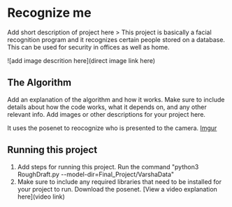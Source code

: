 # Recognize me

 Add short description of project here > 
 This project is basically a facial recognition program and it recognizes certain people stored on a database. This can be used for security in offices as well as home. 

![add image descrition here](direct image link here)


## The Algorithm

Add an explanation of the algorithm and how it works. Make sure to include details about how the code works, what it depends on, and any other relevant info. Add images or other descriptions for your project here. 

It uses the posenet to reocognize who is presented to the camera.
[Imgur](https://imgur.com/LIEEMk0)


## Running this project

1. Add steps for running this project.
Run the command "python3 RoughDraft.py --model-dir=Final_Project/VarshaData"
2. Make sure to include any required libraries that need to be installed for your project to run.
Download the posenet. 
[View a video explanation here](video link)
<Link>
